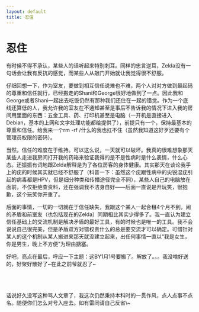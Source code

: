 ```yaml
---
layout: default
title: 忍住
---
```

# 忍住
有时候不得不承认，某些人的话听起来特别刺耳。同样的忠言逆耳，Zelda没有一句话会让我有反抗的感觉，而某些人从敲门开始就让我觉得很不舒服。

仔细回想一下，作为室友，要做到相互信任说难也不难，两个人对对方做到最起码的尊重和信任就行，已经搬走的Shani和George很好地做到了一点。因此我和George或者Shani一起出去吃饭仍然有那种我们还住在一起的错觉。作为一个底线还算低的人，我允许我的室友在不通知甚至是事后不告诉我的情况下进入我的房间用里面的东西：五金工具、药、打印机甚至是电脑（一开机是直接进入Debian，基本的上网和文字处理功能都给提供了），前提只有一个，保持最基本的尊重和信任。给我来一个rm -rf /什么的我也扛不住（虽然我知道这好歹还要有个管理员权限的密码）。

当然，信任的难度在于维持。可以这么说，一天就可以破坏。我真的很难想象那天某些人走进我房间打开我的药箱来验证我得的是不是性病时是什么表情，什么心态。还振振有词地跟Zelda解释是为了各位房客的身体健康。其实那天在谈论我手上的疣的时候其实就已经不舒服了（科普一下：虽然这个疣跟性病中的尖锐湿疣引起的病毒都是HPV，但是细分种类和传播途径完全不同），某些人自己的电脑放在面前，不仅拒绝查资料，还在强调我不洁身自好——后面一直说是开玩笑，很抱歉，这个玩笑你开重了。

后面的事情，一切的一切就在于信任缺失，我跟这个某人一起合租4个月不到，闹的矛盾和前室友（也包括现在的Zelda）同期相比其实少得多了。我一直认为建立信任基础上的交流机制是解决矛盾的最好工具，有的时候也是唯一的工具。我不会说说自己很完美，但是矛盾双方对错权责什么的总是要交流才可以确定。可惜针对某人的这个机制从某人搬进来那天就没建立起来，出任何事情一直以“我是女生，你是男生，晚上不方便”为理由搪塞。

好吧，亮点在最后，呼应一下主题：这BY1月1号要搬了。解放了。。。我没啥好送的，好聚好散好了~在此之前爷就忍了~

<br/>
<br/>
<br/>
话说好久没写这种骂人文章了，我这次仍然秉持本科时的一贯作风，点人点事不点名。随便你们怎么对号入座去。如有雷同请自己反省\~
